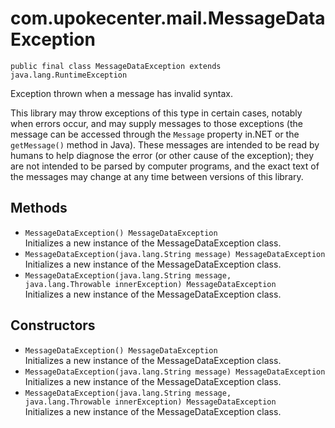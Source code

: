 # com.upokecenter.mail.MessageDataException

    public final class MessageDataException extends java.lang.RuntimeException

Exception thrown when a message has invalid syntax. <p>This library may
 throw exceptions of this type in certain cases, notably when errors
 occur, and may supply messages to those exceptions (the message can be
 accessed through the <code>Message</code> property in.NET or the
 <code>getMessage()</code> method in Java). These messages are intended to be
 read by humans to help diagnose the error (or other cause of the
 exception); they are not intended to be parsed by computer programs,
 and the exact text of the messages may change at any time between
 versions of this library.</p>

## Methods

* `MessageDataException() MessageDataException`<br>
 Initializes a new instance of the MessageDataException class.
* `MessageDataException​(java.lang.String message) MessageDataException`<br>
 Initializes a new instance of the MessageDataException class.
* `MessageDataException​(java.lang.String message,
                    java.lang.Throwable innerException) MessageDataException`<br>
 Initializes a new instance of the MessageDataException class.

## Constructors

* `MessageDataException() MessageDataException`<br>
 Initializes a new instance of the MessageDataException class.
* `MessageDataException​(java.lang.String message) MessageDataException`<br>
 Initializes a new instance of the MessageDataException class.
* `MessageDataException​(java.lang.String message,
                    java.lang.Throwable innerException) MessageDataException`<br>
 Initializes a new instance of the MessageDataException class.
